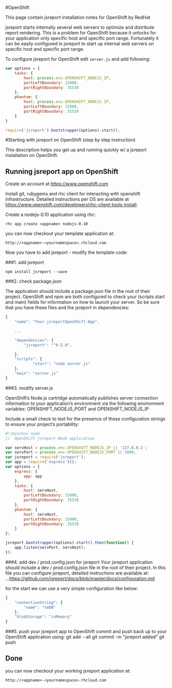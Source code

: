 #OpenShift

This page contain jsreport installation notes for OpenShift by RedHat

jsreport starts internally several web servers to optimize and distribute report rendering. This is a problem for OpenShift because it unlocks for your application only specific host and specific port range.  Fortunately it can be easily configured in jsreport to start up internal web servers on specific host and specific port range.

To configure jsreport for OpenShift edit `server.js` and add following:
```js
var options = {
	tasks: {
		host: process.env.OPENSHIFT_NODEJS_IP,
		portLeftBoundary: 15000,
		portRightBoundary: 35530
	},
	phantom: {
		host: process.env.OPENSHIFT_NODEJS_IP,
		portLeftBoundary: 15000,
		portRightBoundary: 35530
	}
}

require('jsreport').bootstrapper(options).start();
```


#Starting with jsreport on OpenShift (step by step instruction)

This description helps you get up and running quickly w/ a jsreport installation on OpenShift.

Running jsreport app on OpenShift
-------------------------------

Create an account at https://www.openshift.com

Install git, rubygems and rhc client for interacting with openshift infrastructure.
Detailed instructions per OS are available at https://www.openshift.com/developers/rhc-client-tools-install.

Create a nodejs-0.10 application using rhc:

    rhc app create <appname> nodejs-0.10

you can now checkout your template application at:

    http://<appname>-<yournamespace>.rhcloud.com

Now you have to add jsreport - modify the template code:

###1. add jsreport

	npm install jsreport --save


###2. check package.json

The application should include a package.json file in the root of their project. OpenShift and npm are both configured to check your (scripts.start and main) fields for information on how to launch your server. So be sure that you have these files and the jsreport in dependencies:

```js
{
	"name": "Your-jsreportOpenShift-App",

	...

	"dependencies": {
		"jsreport": "^0.5.0",

	},
	"scripts": {
			"start": "node server.js"
	},
	"main": "server.js"
}
```

###3. modify server.js

OpenShift’s Node.js cartridge automatically publishes server connection information to your application’s environment via the following environment variables: OPENSHIFT_NODEJS_PORT and OPENSHIFT_NODEJS_IP

Include a small check to test for the presence of these configuration strings to ensure your project’s portability:

```js
#!/bin/env node
//  OpenShift jsreport Node application

var servHost = process.env.OPENSHIFT_NODEJS_IP || '127.0.0.1';
var servPort = process.env.OPENSHIFT_NODEJS_PORT || 5000;
var jsreport = require('jsreport');
var app = require('express')();
var options = {
    express: {
        app: app
    },
    tasks: {
        host: servHost,
        portLeftBoundary: 15000,
        portRightBoundary: 35530
    },
    phantom: {
        host: servHost,
        portLeftBoundary: 15000,
        portRightBoundary: 35530
    }
};

jsreport.bootstrapper(options).start().then(function() {
    app.listen(servPort, servHost);
});
```

###4. add dev / prod.config.json for jsreport
Your jsreport application should include a dev / prod.config.json file in the root of their project. In this file you can configure jsreport, detailed instructions are available at: ...https://github.com/jsreport/docs/blob/master/docs/configuration.md

for the start we can use a very simple configuration like below:
```js
{
    "connectionString": {
        "name": "neDB"
    },
    "blobStorage": "inMemory"
}
```

###5. push your jsreport app to OpenShift
commit and push back up to your OpenShift application using:
		git add --all
    git commit -m "jsreport added"
    git push

Done
-----------
you can now checkout your working jsreport application at:

	http://<appname>-<yournamespace>.rhcloud.com
